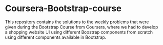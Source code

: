 # Coursera-Bootstrap-course
This repository contains the solutions to the weekly problems that were given during the Bootstrap Course from Coursera, where we had to develop a shopping website UI using different Boostrap components from scratch using different components available in Bootstrap.
